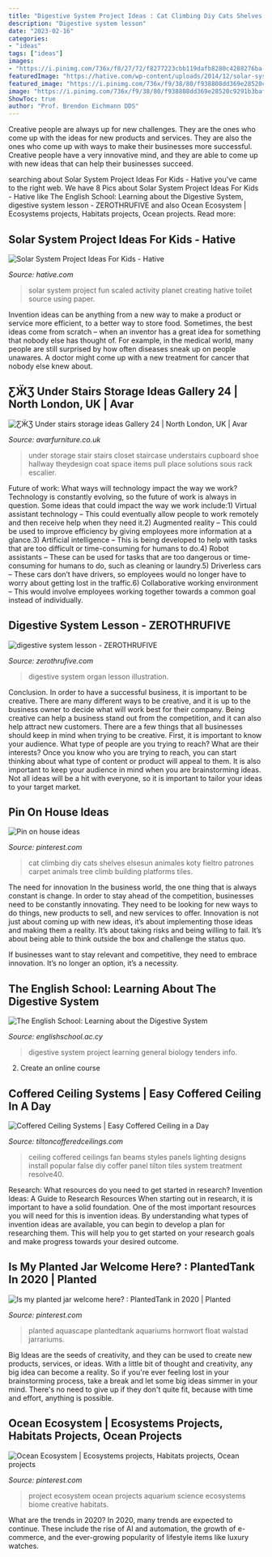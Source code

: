 ```yaml
---
title: "Digestive System Project Ideas : Cat Climbing Diy Cats Shelves Elsesun Animales Koty Fieltro Patrones Carpet Animals Tree Climb Building Platforms Tiles"
description: "Digestive system lesson"
date: "2023-02-16"
categories:
- "ideas"
tags: ["ideas"]
images:
- "https://i.pinimg.com/736x/f8/27/72/f8277223cbb119dafb8280c4288276ba--school-projects-art-projects.jpg"
featuredImage: "https://hative.com/wp-content/uploads/2014/12/solar-system-project-ideas/7-solar-system-project-ideas.jpg"
featured_image: "https://i.pinimg.com/736x/f9/38/80/f938808dd369e28520c9291b3baf8e85.jpg"
image: "https://i.pinimg.com/736x/f9/38/80/f938808dd369e28520c9291b3baf8e85.jpg"
ShowToc: true
author: "Prof. Brendon Eichmann DDS"
---
```



Creative people are always up for new challenges. They are the ones who come up with the ideas for new products and services. They are also the ones who come up with ways to make their businesses more successful. Creative people have a very innovative mind, and they are able to come up with new ideas that can help their businesses succeed.

	

		
searching about Solar System Project Ideas For Kids - Hative you've came to the right web. We have 8 Pics about Solar System Project Ideas For Kids - Hative like The English School: Learning about the Digestive System, digestive system lesson - ZEROTHRUFIVE and also Ocean Ecosystem | Ecosystems projects, Habitats projects, Ocean projects. Read more:
		
    
## Solar System Project Ideas For Kids - Hative

<img loading=lazy src="https://hative.com/wp-content/uploads/2014/12/solar-system-project-ideas/7-solar-system-project-ideas.jpg" onerror="this.onerror=null;this.src='https://tse3.mm.bing.net/th?id=OIP.GnuhpxJ6YLA1Ee29YtUregHaJ4&amp;pid=15.1';" alt="Solar System Project Ideas For Kids - Hative">

_Source: hative.com_

>solar system project fun scaled activity planet creating hative toilet source using paper. 

	

Invention ideas can be anything from a new way to make a product or service more efficient, to a better way to store food. Sometimes, the best ideas come from scratch – when an inventor has a great idea for something that nobody else has thought of. For example, in the medical world, many people are still surprised by how often diseases sneak up on people unawares. A doctor might come up with a new treatment for cancer that nobody else knew about.

    
## ƸӜƷ Under Stairs Storage Ideas Gallery 24 | North London, UK | Avar

<img loading=lazy src="http://www.avarfurniture.co.uk/images/gallery/299/9.jpg" onerror="this.onerror=null;this.src='https://tse2.mm.bing.net/th?id=OIP.mbSHsQtTawY8YBLni0npOQHaLI&amp;pid=15.1';" alt="ƸӜƷ Under stairs storage ideas Gallery 24 | North London, UK | Avar">

_Source: avarfurniture.co.uk_

>under storage stair stairs closet staircase understairs cupboard shoe hallway theydesign coat space items pull place solutions sous rack escalier. 

	

Future of work: What ways will technology impact the way we work?
Technology is constantly evolving, so the future of work is always in question. Some ideas that could impact the way we work include:1) Virtual assistant technology – This could eventually allow people to work remotely and then receive help when they need it.2) Augmented reality – This could be used to improve efficiency by giving employees more information at a glance.3) Artificial intelligence – This is being developed to help with tasks that are too difficult or time-consuming for humans to do.4) Robot assistants – These can be used for tasks that are too dangerous or time- consuming for humans to do, such as cleaning or laundry.5) Driverless cars – These cars don’t have drivers, so employees would no longer have to worry about getting lost in the traffic.6) Collaborative working environment – This would involve employees working together towards a common goal instead of individually.

    
## Digestive System Lesson - ZEROTHRUFIVE

<img loading=lazy src="http://www.zerothrufive.com/uploads/1/3/7/6/13760405/3545883_orig.jpg" onerror="this.onerror=null;this.src='https://tse2.mm.bing.net/th?id=OIP.IcYfrZbuKGD6V1j5gZhSrwHaJ4&amp;pid=15.1';" alt="digestive system lesson - ZEROTHRUFIVE">

_Source: zerothrufive.com_

>digestive system organ lesson illustration. 

	

Conclusion.
In order to have a successful business, it is important to be creative. There are many different ways to be creative, and it is up to the business owner to decide what will work best for their company. Being creative can help a business stand out from the competition, and it can also help attract new customers. There are a few things that all businesses should keep in mind when trying to be creative.
First, it is important to know your audience. What type of people are you trying to reach? What are their interests? Once you know who you are trying to reach, you can start thinking about what type of content or product will appeal to them. It is also important to keep your audience in mind when you are brainstorming ideas. Not all ideas will be a hit with everyone, so it is important to tailor your ideas to your target market.

    
## Pin On House Ideas

<img loading=lazy src="https://i.pinimg.com/736x/59/91/a7/5991a77895a46ae342d0a748ec9bb7b1.jpg" onerror="this.onerror=null;this.src='https://tse2.mm.bing.net/th?id=OIP.7hifd2yh-1MRmPjR8f6jDwHaNK&amp;pid=15.1';" alt="Pin on house ideas">

_Source: pinterest.com_

>cat climbing diy cats shelves elsesun animales koty fieltro patrones carpet animals tree climb building platforms tiles. 

	

The need for innovation
In the business world, the one thing that is always constant is change. In order to stay ahead of the competition, businesses need to be constantly innovating. They need to be looking for new ways to do things, new products to sell, and new services to offer.
Innovation is not just about coming up with new ideas, it’s about implementing those ideas and making them a reality. It’s about taking risks and being willing to fail. It’s about being able to think outside the box and challenge the status quo.

If businesses want to stay relevant and competitive, they need to embrace innovation. It’s no longer an option, it’s a necessity.

    
## The English School: Learning About The Digestive System

<img loading=lazy src="https://www.englishschool.ac.cy/udata/contents/images/Events/2016/Jan-25/P1221700.JPG" onerror="this.onerror=null;this.src='https://tse3.mm.bing.net/th?id=OIP.JjmwanRtV-djbwZMIBcJDAHaK-&amp;pid=15.1';" alt="The English School: Learning about the Digestive System">

_Source: englishschool.ac.cy_

>digestive system project learning general biology tenders info. 

	

2. Create an online course

    
## Coffered Ceiling Systems | Easy Coffered Ceiling In A Day

<img loading=lazy src="http://www.tiltoncofferedceilings.com/wp-content/uploads/2014/08/Image-7.jpg" onerror="this.onerror=null;this.src='https://tse2.mm.bing.net/th?id=OIP.er7_dceY9mND3UHtQ03eNQHaE8&amp;pid=15.1';" alt="Coffered Ceiling Systems | Easy Coffered Ceiling in a Day">

_Source: tiltoncofferedceilings.com_

>ceiling coffered ceilings fan beams styles panels lighting designs install popular false diy coffer panel tilton tiles system treatment resolve40. 

	

Research: What resources do you need to get started in research?
Invention Ideas: A Guide to Research Resources
When starting out in research, it is important to have a solid foundation. One of the most important resources you will need for this is invention ideas. By understanding what types of invention ideas are available, you can begin to develop a plan for researching them. This will help you to get started on your research goals and make progress towards your desired outcome.

    
## Is My Planted Jar Welcome Here? : PlantedTank In 2020 | Planted

<img loading=lazy src="https://i.pinimg.com/736x/f9/38/80/f938808dd369e28520c9291b3baf8e85.jpg" onerror="this.onerror=null;this.src='https://tse1.mm.bing.net/th?id=OIP.aPtPQI3TOIkBZORPKNy9qgHaPO&amp;pid=15.1';" alt="Is my planted jar welcome here? : PlantedTank in 2020 | Planted">

_Source: pinterest.com_

>planted aquascape plantedtank aquariums hornwort float walstad jarrariums. 

	

Big Ideas are the seeds of creativity, and they can be used to create new products, services, or ideas. With a little bit of thought and creativity, any big idea can become a reality. So if you're ever feeling lost in your brainstorming process, take a break and let some big ideas simmer in your mind. There's no need to give up if they don't quite fit, because with time and effort, anything is possible.

    
## Ocean Ecosystem | Ecosystems Projects, Habitats Projects, Ocean Projects

<img loading=lazy src="https://i.pinimg.com/736x/f8/27/72/f8277223cbb119dafb8280c4288276ba--school-projects-art-projects.jpg" onerror="this.onerror=null;this.src='https://tse2.mm.bing.net/th?id=OIP.zXJpNlDrYXozHhAW7W0POQHaJ4&amp;pid=15.1';" alt="Ocean Ecosystem | Ecosystems projects, Habitats projects, Ocean projects">

_Source: pinterest.com_

>project ecosystem ocean projects aquarium science ecosystems biome creative habitats. 

	

What are the trends in 2020?
In 2020, many trends are expected to continue. These include the rise of AI and automation, the growth of e-commerce, and the ever-growing popularity of lifestyle items like luxury watches.

